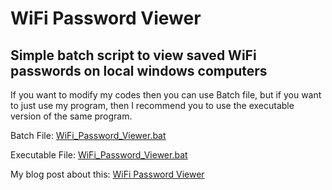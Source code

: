 # WiFi Password Viewer

Simple batch script to view saved WiFi passwords on local windows computers
-
If you want to modify my codes then you can use Batch file, but if you want to just use my program, then I recommend you to use the executable version of the same program.


Batch File: [WiFi_Password_Viewer.bat](WiFi_Password_Viewer.bat)

Executable File: [WiFi_Password_Viewer.bat](WiFi_Password_Viewer.exe)


My blog post about this: [WiFi Password Viewer](https://clasiru.blogspot.com/2019/11/batch-wifi-password-viewer.html)
